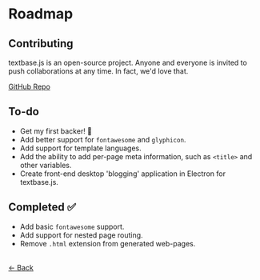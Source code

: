 # Roadmap

## Contributing

textbase.js is an open-source project. Anyone and everyone is invited to push collaborations at any time. In fact, we'd love that.

[GitHub Repo](http://github.com/al5ina5/textbase)

## To-do

- Get my first backer! 🥳
- Add better support for `fontawesome` and `glyphicon`.
- Add support for template languages.
- Add the ability to add per-page meta information, such as `<title>` and other variables.
- Create front-end desktop 'blogging' application in Electron for textbase.js.

## Completed ✅

- Add basic `fontawesome` support.
- Add support for nested page routing.
- Remove `.html` extension from generated web-pages.

<br/> [&larr; Back](/docs)
